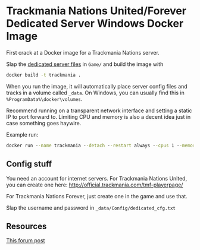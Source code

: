 # Trackmania Nations United/Forever Dedicated Server Windows Docker Image

First crack at a Docker image for a Trackmania Nations server.

Slap the [dedicated server files](http://www.tm-forum.com/viewtopic.php?t=14203) in `Game/` and build the image with

```cmd
docker build -t trackmania .
```

When you run the image, it will automatically place server config files and tracks in a volume called `_data`. On Windows, you can usually find this in `%ProgramData%\docker\volumes`.

Recommend running on a transparent network interface and setting a static IP to port forward to. Limiting CPU and memory is also a decent idea just in case something goes haywire.

Example run:

```cmd
docker run --name trackmania --detach --restart always --cpus 1 --memory 2GB --network=statictlan --hostname trackmania --ip 192.168.1.5 trackmania
```

## Config stuff

You need an account for internet servers. For Trackmania Nations United, you can create one here: http://official.trackmania.com/tmf-playerpage/

For Trackmania Nations Forever, just create one in the game and use that.

Slap the username and password in `_data/Config/dedicated_cfg.txt`

## Resources

[This forum post](http://www.tm-forum.com/viewtopic.php?t=14203)